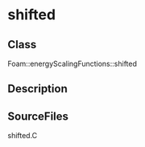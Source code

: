 # shifted 
## Class
Foam::energyScalingFunctions::shifted

## Description


## SourceFiles
shifted.C

